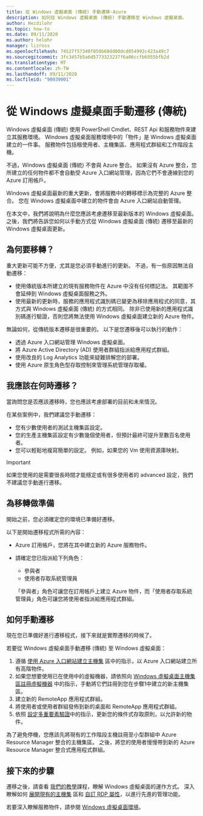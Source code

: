 ```yaml
---
title: 從 Windows 虛擬桌面 (傳統) 手動遷移-Azure
description: 如何從 Windows 虛擬桌面 (傳統) 手動遷移至 Windows 虛擬桌面。
author: Heidilohr
ms.topic: how-to
ms.date: 09/11/2020
ms.author: helohr
manager: lizross
ms.openlocfilehash: 74527f57340f850b60dd00dcd054992c423a49c7
ms.sourcegitcommit: 3fc3457b5a6d5773323237f6a06ccfb6955bfb2d
ms.translationtype: MT
ms.contentlocale: zh-TW
ms.lasthandoff: 09/11/2020
ms.locfileid: "90039001"
---
```

# <a name="migrate-manually-from-windows-virtual-desktop-classic"></a>從 Windows 虛擬桌面手動遷移 (傳統) 

Windows 虛擬桌面 (傳統) 使用 PowerShell Cmdlet、REST Api 和服務物件來建立其服務環境。 Windows 虛擬桌面服務環境中的「物件」是 Windows 虛擬桌面建立的一件事。 服務物件包括租使用者、主機集區、應用程式群組和工作階段主機。

不過，Windows 虛擬桌面 (傳統) 不會與 Azure 整合。 如果沒有 Azure 整合，您所建立的任何物件都不會自動受 Azure 入口網站管理，因為它們不會連線到您的 Azure 訂用帳戶。

Windows 虛擬桌面最新的重大更新，會將服務中的轉移標示為完整的 Azure 整合。 您在 Windows 虛擬桌面中建立的物件會由 Azure 入口網站自動管理。

在本文中，我們將說明為什麼您應該考慮遷移至最新版本的 Windows 虛擬桌面。 之後，我們將告訴您如何以手動方式從 Windows 虛擬桌面 (傳統) 遷移至最新的 Windows 虛擬桌面更新。

## <a name="why-migrate"></a>為何要移轉？

重大更新可能不方便，尤其是您必須手動進行的更新。 不過，有一些原因無法自動遷移：

- 使用傳統版本所建立的現有服務物件在 Azure 中沒有任何標記法。 其範圍不會延伸到 Windows 虛擬桌面服務之外。
- 使用最新的更新時，服務的應用程式識別碼已變更為移除應用程式的同意，其方式與 Windows 虛擬桌面 (傳統) 的方式相同。 除非已使用新的應用程式識別碼進行驗證，否則您將無法使用 Windows 虛擬桌面建立新的 Azure 物件。

無論如何，從傳統版本遷移是很重要的。 以下是您遷移後可以執行的動作：

- 透過 Azure 入口網站管理 Windows 虛擬桌面。
- 將 Azure Active Directory (AD) 使用者群組指派給應用程式群組。
- 使用改良的 Log Analytics 功能來疑難排解您的部署。
- 使用 Azure 原生角色型存取控制來管理系統管理存取權。

## <a name="when-should-i-migrate"></a>我應該在何時遷移？

當詢問您是否應該遷移時，您也應該考慮部署的目前和未來情況。

在某些案例中，我們建議您手動遷移：

- 您有少數使用者的測試主機集區設定。
- 您的生產主機集區設定有少數幾個使用者，但預計最終可提升至數百名使用者。
- 您可以輕鬆地複寫簡單的設定。 例如，如果您的 Vm 使用資源庫映射。

> [!IMPORTANT]
> 如果您使用的是需要很長時間才能穩定或有很多使用者的 advanced 設定，我們不建議您手動進行遷移。

## <a name="prepare-for-migration"></a>為移轉做準備

開始之前，您必須確定您的環境已準備好遷移。

以下是開始遷移程式所需的內容：

- Azure 訂用帳戶，您將在其中建立新的 Azure 服務物件。
- 請確定您已指派給下列角色：
    
    - 參與者
    - 使用者存取系統管理員
    
    「參與者」角色可讓您在訂用帳戶上建立 Azure 物件，而「使用者存取系統管理員」角色可讓您將使用者指派給應用程式群組。

## <a name="how-to-migrate-manually"></a>如何手動遷移

現在您已準備好進行遷移程式，接下來就是實際遷移的時候了。

若要從 Windows 虛擬桌面手動遷移 (傳統) 至 Windows 虛擬桌面：

1. 遵循 [使用 Azure 入口網站建立主機集](create-host-pools-azure-marketplace.md) 區中的指示，以 Azure 入口網站建立所有高階物件。
2. 如果您想要使用已在使用中的虛擬機器，請依照向 [Windows 虛擬桌面主機集區註冊虛擬機器](create-host-pools-powershell.md#register-the-virtual-machines-to-the-windows-virtual-desktop-host-pool) 中的指示，手動將它們註冊到您在步驟1中建立的新主機集區。
3. 建立新的 RemoteApp 應用程式群組。
4. 將使用者或使用者群組發佈到新的桌面和 RemoteApp 應用程式群組。
5. 依照 [設定多重要素驗證](set-up-mfa.md)中的指示，更新您的條件式存取原則，以允許新的物件。

為了避免停機，您應該先將現有的工作階段主機註冊至小型群組中 Azure Resource Manager 整合的主機集區。 之後，將您的使用者慢慢帶到新的 Azure Resource Manager 整合式應用程式群組。

## <a name="next-steps"></a>接下來的步驟

遷移之後，請查看 [我們的教學](create-host-pools-azure-marketplace.md)課程，瞭解 Windows 虛擬桌面的運作方式。 深入瞭解如何 [展開現有的主機集](expand-existing-host-pool.md) 區和 [自訂 RDP 屬性](customize-rdp-properties.md)，以進行先進的管理功能。

若要深入瞭解服務物件，請參閱 [Windows 虛擬桌面環境](environment-setup.md)。
